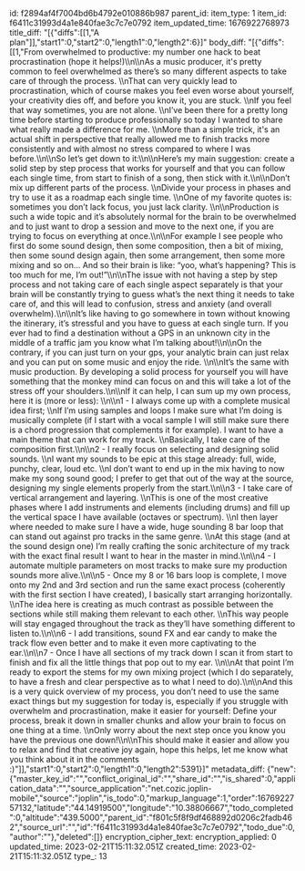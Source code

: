 id: f2894af4f7004bd6b4792e010886b987
parent_id: 
item_type: 1
item_id: f6411c31993d4a1e840fae3c7c7e0792
item_updated_time: 1676922768973
title_diff: "[{\"diffs\":[[1,\"A plan\"]],\"start1\":0,\"start2\":0,\"length1\":0,\"length2\":6}]"
body_diff: "[{\"diffs\":[[1,\"From overwhelmed to productive: my number one hack to beat procrastination (hope it helps!)\\\n\\\nAs a music producer, it's pretty common to feel overwhelmed as there’s so many different aspects to take care of through the process.   \\\nThat can very quickly lead to procrastination, which of course makes you feel even worse about yourself, your creativity dies off, and before you know it, you are stuck.   \\\nIf you feel that way sometimes, you are not alone.   \\\nI’ve been there for a pretty long time before starting to produce professionally so today I wanted to share what really made a difference for me.  \\\nMore than a simple trick, it's an actual shift in perspective that really allowed me to finish tracks more consistently and with almost no stress compared to where I was before.\\\n\\\nSo let’s get down to it:\\\n\\\nHere’s my main suggestion: create a solid step by step process that works for yourself and that you can follow each single time, from start to finish of a song, then stick with it.\\\n\\\nDon’t mix up different parts of the process.  \\\nDivide your process in phases and try to use it as a roadmap each single time.  \\\nOne of my favorite quotes is: sometimes you don’t lack focus, you just lack clarity. \\\n\\\nProduction is such a wide topic and it’s absolutely normal for the brain to be overwhelmed and to just want to drop a session and move to the next one, if you are trying to focus on everything at once.\\\n\\\nFor example I see people who first do some sound design, then some composition, then a bit of mixing, then some sound design again, then some arrangement, then some more mixing and so on... And so their brain is like: “yoo, what’s happening? This is too much for me, I’m out!”\\\n\\\nThe issue with not having a step by step process and not taking care of each single aspect separately is that your brain will be constantly trying to guess what’s the next thing it needs to take care of, and this will lead to confusion, stress and anxiety (and overall overwhelm).\\\n\\\nIt’s like having to go somewhere in town without knowing the itinerary, it’s stressful and you have to guess at each single turn. If you ever had to find a destination without a GPS in an unknown city in the middle of a traffic jam you know what I’m talking about!\\\n\\\nOn the contrary, if you can just turn on your gps, your analytic brain can just relax and you can put on some music and enjoy the ride. \\\n\\\nIt’s the same with music production. By developing a solid process for yourself you will have something that the monkey mind can focus on and this will take a lot of the stress off your shoulders.\\\n\\\nIf it can help, I can sum up my own process, here it is (more or less): \\\n\\\n1 - I always come up with a complete musical idea first;   \\\nIf I’m using samples and loops I make sure what I’m doing is musically complete (if I start with a vocal sample I will still make sure there is a chord progression that complements it for example). I want to have a main theme that can work for my track.  \\\nBasically, I take care of the composition first.\\\n\\\n2 - I really focus on selecting and designing solid sounds.  \\\nI want my sounds to be epic at this stage already: full, wide, punchy, clear, loud etc.   \\\nI don’t want to end up in the mix having to now make my song sound good; I prefer to get that out of the way at the source, designing my single elements properly from the start.\\\n\\\n3 - I take care of vertical arrangement and layering.   \\\nThis is one of the most creative phases where I add instruments and elements (including drums) and fill up the vertical space I have available (octaves or spectrum).  \\\nI then layer where needed to make sure I have a wide, huge sounding 8 bar loop that can stand out against pro tracks in the same genre.  \\\nAt this stage (and at the sound design one) I’m really crafting the sonic architecture of my track with the exact final result I want to hear in the master in mind.\\\n\\\n4 - I automate multiple parameters on most tracks to make sure my production sounds more alive.\\\n\\\n5 - Once my 8 or 16 bars loop is complete, I move onto my 2nd and 3rd section and run the same exact process (coherently with the first section I have created), I basically start arranging horizontally.   \\\nThe idea here is creating as much contrast as possible between the sections while still making them relevant to each other.   \\\nThis way people will stay engaged throughout the track as they’ll have something different to listen to.\\\n\\\n6 - I add transitions, sound FX and ear candy to make the track flow even better and to make it even more captivating to the ear.\\\n\\\n7 - Once I have all sections of my track down I scan it from start to finish and fix all the little things that pop out to my ear. \\\n\\\nAt that point I’m ready to export the stems for my own mixing project (which I do separately, to have a fresh and clear perspective as to what I need to do).\\\n\\\nAnd this is a very quick overview of my process, you don’t need to use the same exact things but my suggestion for today is, especially if you struggle with overwhelm and procrastination, make it easier for yourself: Define your process, break it down in smaller chunks and allow your brain to focus on one thing at a time.  \\\nOnly worry about the next step once you know you have the previous one down!\\\n\\\nThis should make it easier and allow you to relax and find that creative joy again, hope this helps, let me know what you think about it in the comments :)\"]],\"start1\":0,\"start2\":0,\"length1\":0,\"length2\":5391}]"
metadata_diff: {"new":{"master_key_id":"","conflict_original_id":"","share_id":"","is_shared":0,"application_data":"","source_application":"net.cozic.joplin-mobile","source":"joplin","is_todo":0,"markup_language":1,"order":1676922757132,"latitude":"44.14919500","longitude":"10.38806667","todo_completed":0,"altitude":"439.5000","parent_id":"f801c5f8f9df468892d0206c2fadb462","source_url":"","id":"f6411c31993d4a1e840fae3c7c7e0792","todo_due":0,"author":""},"deleted":[]}
encryption_cipher_text: 
encryption_applied: 0
updated_time: 2023-02-21T15:11:32.051Z
created_time: 2023-02-21T15:11:32.051Z
type_: 13